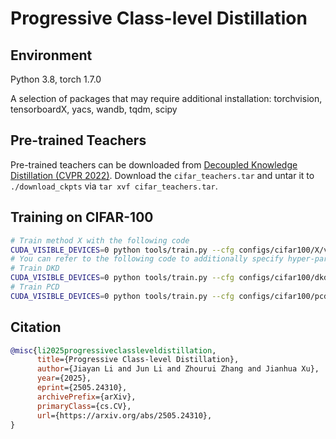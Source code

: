 #  Progressive Class-level Distillation

## Environment

Python 3.8, torch 1.7.0

A selection of packages that may require additional installation: torchvision, tensorboardX, yacs, wandb, tqdm, scipy

## Pre-trained Teachers

Pre-trained teachers can be downloaded from [Decoupled Knowledge Distillation (CVPR 2022)](https://github.com/megvii-research/mdistiller/releases/tag/checkpoints). Download the `cifar_teachers.tar` and untar it to `./download_ckpts` via `tar xvf cifar_teachers.tar`.

## Training on CIFAR-100

```sh
# Train method X with the following code
CUDA_VISIBLE_DEVICES=0 python tools/train.py --cfg configs/cifar100/X/vgg13_vgg8.yaml
# You can refer to the following code to additionally specify hyper-parameters
# Train DKD
CUDA_VISIBLE_DEVICES=0 python tools/train.py --cfg configs/cifar100/dkd/vgg13_vgg8.yaml DKD.ALPHA 1. DKD.BETA 8. DKD.T 4.
# Train PCD
CUDA_VISIBLE_DEVICES=0 python tools/train.py --cfg configs/cifar100/pcd/vgg13_vgg8.yaml --same-t PCD.ALPHA 1. PCD.STEPS 3. PCD.T 4.
```
## Citation
```bibtex
@misc{li2025progressiveclassleveldistillation,
      title={Progressive Class-level Distillation}, 
      author={Jiayan Li and Jun Li and Zhourui Zhang and Jianhua Xu},
      year={2025},
      eprint={2505.24310},
      archivePrefix={arXiv},
      primaryClass={cs.CV},
      url={https://arxiv.org/abs/2505.24310}, 
}
